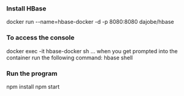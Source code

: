 ### Install HBase

docker run --name=hbase-docker -d -p 8080:8080 dajobe/hbase

### To access the console

docker exec -it hbase-docker sh
... when you get prompted into the container run the following command:
hbase shell

### Run the program

npm install
npm start

